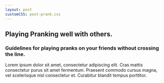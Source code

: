 ```yaml
---
layout: post
customCSS: post-prank.css
---
```


<div class="article-header">
	<span class="asset">
		<div class="art">
			<span class="screen"></span>
		</div>
	</span>
</div>

<article>
  <h1>
    <span class="strike">Playing</span> Pranking well with others.
  </h1>
  <h3>Guidelines for playing pranks on your friends without crossing the line.</h3>

  <p>Lorem ipsum dolor sit amet, consectetur adipiscing elit. Cras mattis consectetur purus sit amet fermentum. Praesent commodo cursus magna, vel scelerisque nisl consectetur et. Curabitur blandit tempus porttitor.</p>
</article>

